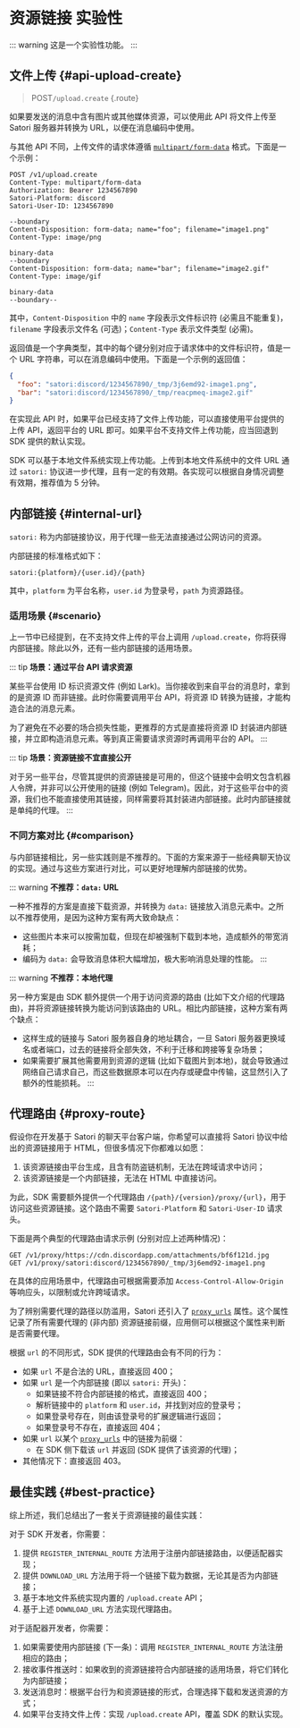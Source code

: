 # 资源链接 <badge type="warning">实验性</badge>

::: warning
这是一个实验性功能。
:::

## 文件上传 {#api-upload-create}

> <badge>POST</badge>`/upload.create` {.route}

如果要发送的消息中含有图片或其他媒体资源，可以使用此 API 将文件上传至 Satori 服务器并转换为 URL，以便在消息编码中使用。

与其他 API 不同，上传文件的请求体遵循 [`multipart/form-data`](https://datatracker.ietf.org/doc/html/rfc7578#section-4) 格式。下面是一个示例：

```text
POST /v1/upload.create
Content-Type: multipart/form-data
Authorization: Bearer 1234567890
Satori-Platform: discord
Satori-User-ID: 1234567890

--boundary
Content-Disposition: form-data; name="foo"; filename="image1.png"
Content-Type: image/png

binary-data
--boundary
Content-Disposition: form-data; name="bar"; filename="image2.gif"
Content-Type: image/gif

binary-data
--boundary--
```

其中，`Content-Disposition` 中的 `name` 字段表示文件标识符 (必需且不能重复)，`filename` 字段表示文件名 (可选)；`Content-Type` 表示文件类型 (必需)。

返回值是一个字典类型，其中的每个键分别对应于请求体中的文件标识符，值是一个 URL 字符串，可以在消息编码中使用。下面是一个示例的返回值：

```json
{
  "foo": "satori:discord/1234567890/_tmp/3j6emd92-image1.png",
  "bar": "satori:discord/1234567890/_tmp/reacpmeq-image2.gif"
}
```

在实现此 API 时，如果平台已经支持了文件上传功能，可以直接使用平台提供的上传 API，返回平台的 URL 即可。如果平台不支持文件上传功能，应当回退到 SDK 提供的默认实现。

SDK 可以基于本地文件系统实现上传功能。上传到本地文件系统中的文件 URL 通过 `satori:` 协议进一步代理，且有一定的有效期。各实现可以根据自身情况调整有效期，推荐值为 5 分钟。

## 内部链接 {#internal-url}

`satori:` 称为内部链接协议，用于代理一些无法直接通过公网访问的资源。

内部链接的标准格式如下：

```text
satori:{platform}/{user.id}/{path}
```

其中，`platform` 为平台名称，`user.id` 为登录号，`path` 为资源路径。

### 适用场景 {#scenario}

上一节中已经提到，在不支持文件上传的平台上调用 `/upload.create`，你将获得内部链接。除此以外，还有一些内部链接的适用场景。

::: tip
**场景：通过平台 API 请求资源**

某些平台使用 ID 标识资源文件 (例如 Lark)。当你接收到来自平台的消息时，拿到的是资源 ID 而非链接。此时你需要调用平台 API，将资源 ID 转换为链接，才能构造合法的消息元素。

为了避免在不必要的场合损失性能，更推荐的方式是直接将资源 ID 封装进内部链接，并立即构造消息元素。等到真正需要请求资源时再调用平台的 API。
:::

::: tip
**场景：资源链接不宜直接公开**

对于另一些平台，尽管其提供的资源链接是可用的，但这个链接中会明文包含机器人令牌，并非可以公开使用的链接 (例如 Telegram)。因此，对于这些平台中的资源，我们也不能直接使用其链接，同样需要将其封装进内部链接。此时内部链接就是单纯的代理。
:::

### 不同方案对比 {#comparison}

与内部链接相比，另一些实践则是不推荐的。下面的方案来源于一些经典聊天协议的实现。通过与这些方案进行对比，可以更好地理解内部链接的优势。

::: warning
**不推荐：`data:` URL**

一种不推荐的方案是直接下载资源，并转换为 `data:` 链接放入消息元素中。之所以不推荐使用，是因为这种方案有两大致命缺点：

- 这些图片本来可以按需加载，但现在却被强制下载到本地，造成额外的带宽消耗；
- 编码为 `data:` 会导致消息体积大幅增加，极大影响消息处理的性能。
:::

::: warning
**不推荐：本地代理**

另一种方案是由 SDK 额外提供一个用于访问资源的路由 (比如下文介绍的代理路由)，并将资源链接转换为能访问到该路由的 URL。相比内部链接，这种方案有两个缺点：

- 这样生成的链接与 Satori 服务器自身的地址耦合，一旦 Satori 服务器更换域名或者端口，过去的链接将全部失效，不利于迁移和跨接等复杂场景；
- 如果需要扩展其他需要用到资源的逻辑 (比如下载图片到本地)，就会导致通过网络自己请求自己，而这些数据原本可以在内存或硬盘中传输，这显然引入了额外的性能损耗。
:::

## 代理路由 {#proxy-route}

假设你在开发基于 Satori 的聊天平台客户端，你希望可以直接将 Satori 协议中给出的资源链接用于 HTML，但很多情况下你都难以如愿：

1. 该资源链接由平台生成，且含有防盗链机制，无法在跨域请求中访问；
2. 该资源链接是一个内部链接，无法在 HTML 中直接访问。

为此，SDK 需要额外提供一个代理路由 `/{path}/{version}/proxy/{url}`，用于访问这些资源链接。这个路由不需要 `Satori-Platform` 和 `Satori-User-ID` 请求头。

下面是两个典型的代理路由请求示例 (分别对应上述两种情况)：

```text
GET /v1/proxy/https://cdn.discordapp.com/attachments/bf6f121d.jpg
GET /v1/proxy/satori:discord/1234567890/_tmp/3j6emd92-image1.png
```

在具体的应用场景中，代理路由可根据需要添加 `Access-Control-Allow-Origin` 等响应头，以限制或允许跨域请求。

为了辨别需要代理的路径以防滥用，Satori 还引入了 [`proxy_urls`](../protocol/events.md) 属性。这个属性记录了所有需要代理的 (非内部) 资源链接前缀，应用侧可以根据这个属性来判断是否需要代理。

根据 `url` 的不同形式，SDK 提供的代理路由会有不同的行为：

- 如果 `url` 不是合法的 URL，直接返回 400；
- 如果 `url` 是一个内部链接 (即以 `satori:` 开头)：
  - 如果链接不符合内部链接的格式，直接返回 400；
  - 解析链接中的 `platform` 和 `user.id`，并找到对应的登录号；
  - 如果登录号存在，则由该登录号的扩展逻辑进行返回；
  - 如果登录号不存在，直接返回 404；
- 如果 `url` 以某个 [`proxy_urls`](../protocol/events.md) 中的链接为前缀：
  - 在 SDK 侧下载该 `url` 并返回 (SDK 提供了该资源的代理)；
- 其他情况下：直接返回 403。

## 最佳实践 {#best-practice}

综上所述，我们总结出了一套关于资源链接的最佳实践：

对于 SDK 开发者，你需要：

1. 提供 `REGISTER_INTERNAL_ROUTE` 方法用于注册内部链接路由，以便适配器实现；
2. 提供 `DOWNLOAD_URL` 方法用于将一个链接下载为数据，无论其是否为内部链接；
3. 基于本地文件系统实现内置的 `/upload.create` API；
4. 基于上述 `DOWNLOAD_URL` 方法实现代理路由。

对于适配器开发者，你需要：

1. 如果需要使用内部链接 (下一条)：调用 `REGISTER_INTERNAL_ROUTE` 方法注册相应的路由；
2. 接收事件推送时：如果收到的资源链接符合内部链接的适用场景，将它们转化为内部链接；
3. 发送消息时：根据平台行为和资源链接的形式，合理选择下载和发送资源的方式；
4. 如果平台支持文件上传：实现 `/upload.create` API，覆盖 SDK 的默认实现。
